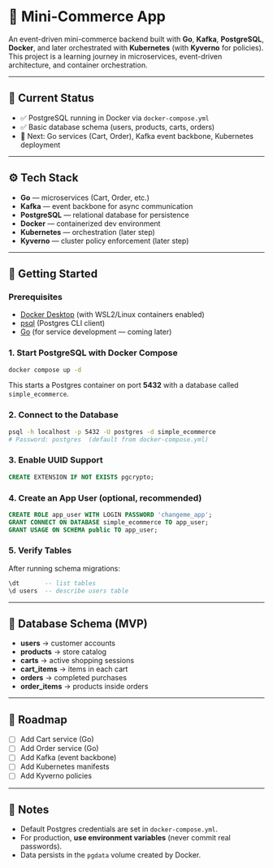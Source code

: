 # 🛒 Mini-Commerce App

An event-driven mini-commerce backend built with **Go**, **Kafka**, **PostgreSQL**, **Docker**, and later orchestrated with **Kubernetes** (with **Kyverno** for policies).  
This project is a learning journey in microservices, event-driven architecture, and container orchestration.

---

## 📌 Current Status
- ✅ PostgreSQL running in Docker via `docker-compose.yml`
- ✅ Basic database schema (users, products, carts, orders)
- 🚧 Next: Go services (Cart, Order), Kafka event backbone, Kubernetes deployment

---

## ⚙️ Tech Stack
- **Go** — microservices (Cart, Order, etc.)
- **Kafka** — event backbone for async communication
- **PostgreSQL** — relational database for persistence
- **Docker** — containerized dev environment
- **Kubernetes** — orchestration (later step)
- **Kyverno** — cluster policy enforcement (later step)

---

## 🚀 Getting Started

### Prerequisites
- [Docker Desktop](https://www.docker.com/products/docker-desktop) (with WSL2/Linux containers enabled)
- [psql](https://www.postgresql.org/download/) (Postgres CLI client)
- [Go](https://go.dev/dl/) (for service development — coming later)

### 1. Start PostgreSQL with Docker Compose
```bash
docker compose up -d
```

This starts a Postgres container on port **5432** with a database called `simple_ecommerce`.

### 2. Connect to the Database
```bash
psql -h localhost -p 5432 -U postgres -d simple_ecommerce
# Password: postgres  (default from docker-compose.yml)
```

### 3. Enable UUID Support
```sql
CREATE EXTENSION IF NOT EXISTS pgcrypto;
```

### 4. Create an App User (optional, recommended)
```sql
CREATE ROLE app_user WITH LOGIN PASSWORD 'changeme_app';
GRANT CONNECT ON DATABASE simple_ecommerce TO app_user;
GRANT USAGE ON SCHEMA public TO app_user;
```

### 5. Verify Tables
After running schema migrations:
```sql
\dt       -- list tables
\d users  -- describe users table
```

---

## 📂 Database Schema (MVP)

- **users** → customer accounts  
- **products** → store catalog  
- **carts** → active shopping sessions  
- **cart_items** → items in each cart  
- **orders** → completed purchases  
- **order_items** → products inside orders  

---

## 🔮 Roadmap
- [ ] Add Cart service (Go)  
- [ ] Add Order service (Go)  
- [ ] Add Kafka (event backbone)  
- [ ] Add Kubernetes manifests  
- [ ] Add Kyverno policies  

---

## 📝 Notes
- Default Postgres credentials are set in `docker-compose.yml`.  
- For production, **use environment variables** (never commit real passwords).  
- Data persists in the `pgdata` volume created by Docker.
